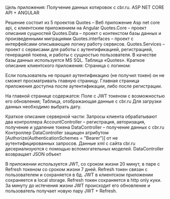 Цель приложения: Получение данных котировок с cbr.ru. ASP NET CORE API + ANGULAR 

Решение состоит из 5 проектов
Quotes – Веб приложение Asp net core api, с клиентским приложением на Angular
Quotes.Core – проект описания сущностей
Quotes.Data – проект с контекстом базы данных и произведенными миграциями
Quotes.interfaces – проект с интерфейсами описывающие логику работу сервисов.
Quotes.Services – проект с сервисами для работы с аутентификацией, регистрацией, генерацией токена, и работы с сущностью пользователя.
В качестве базы данных используется MS SQL. Таблица «Quotes».
Краткое описание клиентского приложения:
Страница с логином:
 
Если пользователь не прошел аутентификацию (не получил токен) он не сможет просматривать главную страницу.
Главная страница приложения доступна после аутентификации, либо после регистрации.

На главной странице содержатся:
Поле с JWT токеном с возможностью его обновления;
Таблица, отображающая данные с cbr.ru
Для загрузки данных необходимо выбрать дату.

Краткое описание серверной части:
Запросы клиента обрабатывают два контроллера 
AccountController – регистрация, авторизация, получение и удаление токена
DataController – получение данных с cbr.ru
Контроллер DataController защищен атрибутом [Authorize(AuthenticationSchemes = "Bearer")] от не аутентифицированных запросов.
Данные xml с сайта cbr.ru десериализуются с помощью вспомогательных моделей.
DataController возвращает JSON объект 

В приложении используется JWT, со сроком жизни 20 минут, в паре с Refresh токеном со сроком жизни 7 дней. Refresh токен связан с пользователем и сохраняется в бд.
JWT в клиентском приложении сохраняется в local storage. Refresh токен сохраняется в http only куки. За минуту до истечения жизни JWT происходит его обновление и пользователь получает новую пару JWT + Refresh.





